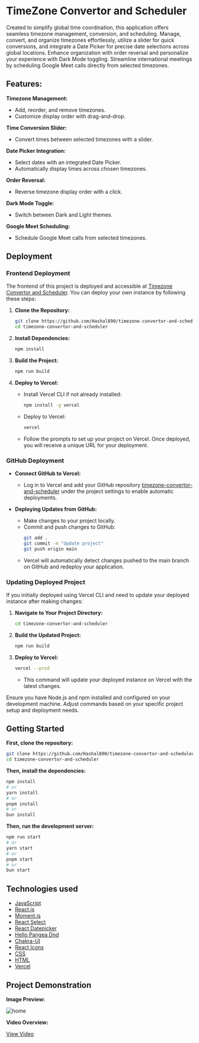 # TimeZone Convertor and Scheduler

Created to simplify global time coordination, this application offers seamless timezone management, conversion, and scheduling. Manage, convert, and organize timezones effortlessly, utilize a slider for quick conversions, and integrate a Date Picker for precise date selections across global locations. Enhance organization with order reversal and personalize your experience with Dark Mode toggling. Streamline international meetings by scheduling Google Meet calls directly from selected timezones.

## Features:

**Timezone Management:**

- Add, reorder, and remove timezones.
- Customize display order with drag-and-drop.

**Time Conversion Slider:**

- Convert times between selected timezones with a slider.

**Date Picker Integration:**

- Select dates with an integrated Date Picker.
- Automatically display times across chosen timezones.

**Order Reversal:**

- Reverse timezone display order with a click.

**Dark Mode Toggle:**

- Switch between Dark and Light themes.

**Google Meet Scheduling:**

- Schedule Google Meet calls from selected timezones.

## Deployment

### Frontend Deployment

The frontend of this project is deployed and accessible at [Timezone Convertor and Scheduler](https://timezone-convertor-and-scheduler.vercel.app/). You can deploy your own instance by following these steps:

1. **Clone the Repository:**

   ```bash
   git clone https://github.com/Hashal890/timezone-convertor-and-scheduler.git
   cd timezone-convertor-and-scheduler
   ```

2. **Install Dependencies:**

   ```bash
   npm install
   ```

3. **Build the Project:**

   ```bash
   npm run build
   ```

4. **Deploy to Vercel:**

   - Install Vercel CLI if not already installed:

     ```bash
     npm install -g vercel
     ```

   - Deploy to Vercel:
     ```bash
     vercel
     ```
   - Follow the prompts to set up your project on Vercel. Once deployed, you will receive a unique URL for your deployment.

### GitHub Deployment

- **Connect GitHub to Vercel:**

  - Log in to Vercel and add your GitHub repository [timezone-convertor-and-scheduler](https://github.com/Hashal890/timezone-convertor-and-scheduler) under the project settings to enable automatic deployments.

- **Deploying Updates from GitHub:**
  - Make changes to your project locally.
  - Commit and push changes to GitHub:
    ```bash
    git add .
    git commit -m "Update project"
    git push origin main
    ```
  - Vercel will automatically detect changes pushed to the main branch on GitHub and redeploy your application.

### Updating Deployed Project

If you initially deployed using Vercel CLI and need to update your deployed instance after making changes:

1. **Navigate to Your Project Directory:**

   ```bash
   cd timezone-convertor-and-scheduler
   ```

2. **Build the Updated Project:**

   ```bash
   npm run build
   ```

3. **Deploy to Vercel:**
   ```bash
   vercel --prod
   ```
   - This command will update your deployed instance on Vercel with the latest changes.

Ensure you have Node.js and npm installed and configured on your development machine. Adjust commands based on your specific project setup and deployment needs.

## Getting Started

**First, clone the repository:**

```bash
git clone https://github.com/Hashal890/timezone-convertor-and-scheduler.git
cd timezone-convertor-and-scheduler
```

**Then, install the dependencies:**

```bash
npm install
# or
yarn install
# or
pnpm install
# or
bun install
```

**Then, run the development server:**

```bash
npm run start
# or
yarn start
# or
pnpm start
# or
bun start
```

## Technologies used

- [JavaScript](https://developer.mozilla.org/en-US/docs/Web/JavaScript)
- [React.js](https://react.dev/learn/installation)
- [Moment.js](https://momentjs.com/)
- [React Select](https://www.npmjs.com/package/react-select)
- [React Datepicker](https://www.npmjs.com/package/react-datepicker)
- [Hello Pangea Dnd](https://www.npmjs.com/package/@hello-pangea/dnd)
- [Chakra-UI](https://v2.chakra-ui.com/getting-started)
- [React Icons](https://react-icons.github.io/react-icons/)
- [CSS](https://developer.mozilla.org/en-US/docs/Web/CSS)
- [HTML](https://developer.mozilla.org/en-US/docs/Web/HTML)
- [Vercel](https://vercel.com/)

## Project Demonstration

**Image Preview:**

![home](./src/assets/project-demonstration.gif)

**Video Overview:**

[View Video](https://drive.google.com/file/d/1FHE58HdQP0wHQO9eSHANrUP-xos2DSnY/view)
